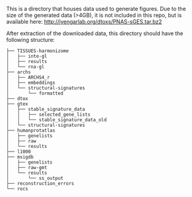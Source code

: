 This is a directory that houses data used to generate figures. Due to the size of the generated data (>4GB), it is not included in this repo, but is available here: http://iyengarlab.org/dtoxs/PNAS-sGES.tar.bz2

After extraction of the downloaded data, this directory should have the following structure: 
``` data/
├── TISSUES-harmonizome
│   ├── inte-gl
│   ├── results
│   └── rna-gl
├── archs
│   ├── ARCHS4_r
│   ├── embeddings
│   └── structural-signatures
│       └── formatted
├── dtox
├── gtex
│   ├── stable_signature_data
│   │   ├── selected_gene_lists
│   │   └── stable_signature_data_old
│   └── structural-signatures
├── humanprotatlas
│   ├── genelists
│   ├── raw
│   └── results
├── l1000
├── msigdb
│   ├── genelists
│   ├── raw-gmt
│   └── results
│       └── ss_output
├── reconstruction_errors
└── rocs
```

